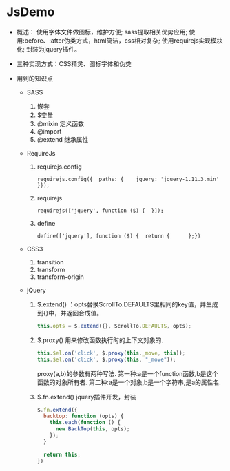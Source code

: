 # JsDemo
- 概述：
	使用字体文件做图标，维护方便;
	sass提取相关优势应用;
	使用:before、:after伪类方式，html简洁，css相对复杂;
	使用requirejs实现模块化;
	封装为jquery插件。

- 三种实现方式：CSS精灵、图标字体和伪类

- 用到的知识点

  - SASS

    1. 嵌套
    2. $变量
    3. @mixin 定义函数
    4. @import
    5. @extend 继承属性

  - RequireJs

    1. requirejs.config

       ```
       requirejs.config({  paths: {    jquery: 'jquery-1.11.3.min'  }});

       ```

    2. requirejs

       ```
       requirejs(['jquery', function ($) {  }]);

       ```

    3. define

       ```
       define(['jquery'], function ($) {  return {      };})

       ```

  - CSS3

    1. transition
    2. transform
    3. transform-origin

  - jQuery

    1. $.extend() ：opts替换ScrollTo.DEFAULTS里相同的key值，并生成到{}中，并返回合成值。

       ```javascript
       this.opts = $.extend({}, ScrollTo.DEFAULTS, opts);
       ```

    2. $.proxy() 用来修改函数执行时的上下文对象的.

       ```javascript
       this.$el.on('click', $.proxy(this._move, this));
       this.$el.on('click', $.proxy(this, "_move"));
       ```
        proxy(a,b)的参数有两种写法.
        第一种:a是一个function函数,b是这个函数的对象所有者.
        第二种:a是一个对象,b是一个字符串,是a的属性名.

    3. $.fn.extend()  jquery插件开发，封装

       ```javascript
       $.fn.extend({
         backtop: function (opts) {
           this.each(function () {
             new BackTop(this, opts);
           });
         }
         
         return this;
       })
       ```

       ​

​